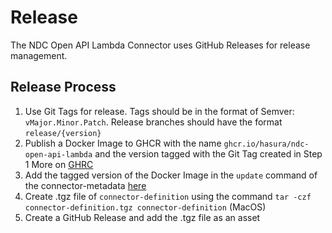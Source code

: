 # Release
The NDC Open API Lambda Connector uses GitHub Releases for release management.

## Release Process
1. Use Git Tags for release. Tags should be in the format of Semver: `vMajor.Minor.Patch`. Release branches should have the format `release/{version}`
2. Publish a Docker Image to GHCR with the name `ghcr.io/hasura/ndc-open-api-lambda` and the version tagged with the Git Tag created in Step 1 More on [GHRC](https://docs.github.com/en/packages/working-with-a-github-packages-registry/working-with-the-container-registry)
3. Add the tagged version of the Docker Image in the `update` command of the connector-metadata [here](https://github.com/hasura/ndc-open-api-lambda/blob/bea1d291c56093cf0caf070ddaa0af2b3e4850a3/connector-definition/.hasura-connector/connector-metadata.yaml#L17)
4. Create .tgz file of `connector-definition` using the command `tar -czf connector-definition.tgz connector-definition` (MacOS)
5. Create a GitHub Release and add the .tgz file as an asset